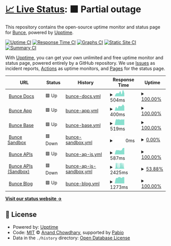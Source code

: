 # [📈 Live Status](https://trybunce.github.io/bunce-uptime): <!--live status--> **🟧 Partial outage**

This repository contains the open-source uptime monitor and status page for [Bunce](https://bunce.so), powered by [Upptime](https://github.com/upptime/upptime).

[![Uptime CI](https://github.com/trybunce/bunce-uptime/workflows/Uptime%20CI/badge.svg)](https://github.com/trybunce/bunce-uptime/actions?query=workflow%3A%22Uptime+CI%22)
[![Response Time CI](https://github.com/trybunce/bunce-uptime/workflows/Response%20Time%20CI/badge.svg)](https://github.com/trybunce/bunce-uptime/actions?query=workflow%3A%22Response+Time+CI%22)
[![Graphs CI](https://github.com/trybunce/bunce-uptime/workflows/Graphs%20CI/badge.svg)](https://github.com/trybunce/bunce-uptime/actions?query=workflow%3A%22Graphs+CI%22)
[![Static Site CI](https://github.com/trybunce/bunce-uptime/workflows/Static%20Site%20CI/badge.svg)](https://github.com/trybunce/bunce-uptime/actions?query=workflow%3A%22Static+Site+CI%22)
[![Summary CI](https://github.com/trybunce/bunce-uptime/workflows/Summary%20CI/badge.svg)](https://github.com/trybunce/bunce-uptime/actions?query=workflow%3A%22Summary+CI%22)

With [Upptime](https://upptime.js.org), you can get your own unlimited and free uptime monitor and status page, powered entirely by a GitHub repository. We use [Issues](https://github.com/trybunce/bunce-uptime/issues) as incident reports, [Actions](https://github.com/trybunce/bunce-uptime/actions) as uptime monitors, and [Pages](https://trybunce.github.io/bunce-uptime) for the status page.

<!--start: status pages-->
<!-- This summary is generated by Upptime (https://github.com/upptime/upptime) -->
<!-- Do not edit this manually, your changes will be overwritten -->
<!-- prettier-ignore -->
| URL | Status | History | Response Time | Uptime |
| --- | ------ | ------- | ------------- | ------ |
| <img alt="" src="https://icons.duckduckgo.com/ip3/developers.bunce.so.ico" height="13"> [Bunce Docs](https://developers.bunce.so) | 🟩 Up | [bunce-docs.yml](https://github.com/trybunce/bunce-uptime/commits/HEAD/history/bunce-docs.yml) | <details><summary><img alt="Response time graph" src="./graphs/bunce-docs/response-time-week.png" height="20"> 504ms</summary><br><a href="https://trybunce.github.io/bunce-uptime/history/bunce-docs"><img alt="Response time 545" src="https://img.shields.io/endpoint?url=https%3A%2F%2Fraw.githubusercontent.com%2Ftrybunce%2Fbunce-uptime%2FHEAD%2Fapi%2Fbunce-docs%2Fresponse-time.json"></a><br><a href="https://trybunce.github.io/bunce-uptime/history/bunce-docs"><img alt="24-hour response time 422" src="https://img.shields.io/endpoint?url=https%3A%2F%2Fraw.githubusercontent.com%2Ftrybunce%2Fbunce-uptime%2FHEAD%2Fapi%2Fbunce-docs%2Fresponse-time-day.json"></a><br><a href="https://trybunce.github.io/bunce-uptime/history/bunce-docs"><img alt="7-day response time 504" src="https://img.shields.io/endpoint?url=https%3A%2F%2Fraw.githubusercontent.com%2Ftrybunce%2Fbunce-uptime%2FHEAD%2Fapi%2Fbunce-docs%2Fresponse-time-week.json"></a><br><a href="https://trybunce.github.io/bunce-uptime/history/bunce-docs"><img alt="30-day response time 463" src="https://img.shields.io/endpoint?url=https%3A%2F%2Fraw.githubusercontent.com%2Ftrybunce%2Fbunce-uptime%2FHEAD%2Fapi%2Fbunce-docs%2Fresponse-time-month.json"></a><br><a href="https://trybunce.github.io/bunce-uptime/history/bunce-docs"><img alt="1-year response time 545" src="https://img.shields.io/endpoint?url=https%3A%2F%2Fraw.githubusercontent.com%2Ftrybunce%2Fbunce-uptime%2FHEAD%2Fapi%2Fbunce-docs%2Fresponse-time-year.json"></a></details> | <details><summary><a href="https://trybunce.github.io/bunce-uptime/history/bunce-docs">100.00%</a></summary><a href="https://trybunce.github.io/bunce-uptime/history/bunce-docs"><img alt="All-time uptime 84.52%" src="https://img.shields.io/endpoint?url=https%3A%2F%2Fraw.githubusercontent.com%2Ftrybunce%2Fbunce-uptime%2FHEAD%2Fapi%2Fbunce-docs%2Fuptime.json"></a><br><a href="https://trybunce.github.io/bunce-uptime/history/bunce-docs"><img alt="24-hour uptime 100.00%" src="https://img.shields.io/endpoint?url=https%3A%2F%2Fraw.githubusercontent.com%2Ftrybunce%2Fbunce-uptime%2FHEAD%2Fapi%2Fbunce-docs%2Fuptime-day.json"></a><br><a href="https://trybunce.github.io/bunce-uptime/history/bunce-docs"><img alt="7-day uptime 100.00%" src="https://img.shields.io/endpoint?url=https%3A%2F%2Fraw.githubusercontent.com%2Ftrybunce%2Fbunce-uptime%2FHEAD%2Fapi%2Fbunce-docs%2Fuptime-week.json"></a><br><a href="https://trybunce.github.io/bunce-uptime/history/bunce-docs"><img alt="30-day uptime 100.00%" src="https://img.shields.io/endpoint?url=https%3A%2F%2Fraw.githubusercontent.com%2Ftrybunce%2Fbunce-uptime%2FHEAD%2Fapi%2Fbunce-docs%2Fuptime-month.json"></a><br><a href="https://trybunce.github.io/bunce-uptime/history/bunce-docs"><img alt="1-year uptime 84.52%" src="https://img.shields.io/endpoint?url=https%3A%2F%2Fraw.githubusercontent.com%2Ftrybunce%2Fbunce-uptime%2FHEAD%2Fapi%2Fbunce-docs%2Fuptime-year.json"></a></details>
| <img alt="" src="https://icons.duckduckgo.com/ip3/app.bunce.so.ico" height="13"> [Bunce App](https://app.bunce.so) | 🟩 Up | [bunce-app.yml](https://github.com/trybunce/bunce-uptime/commits/HEAD/history/bunce-app.yml) | <details><summary><img alt="Response time graph" src="./graphs/bunce-app/response-time-week.png" height="20"> 400ms</summary><br><a href="https://trybunce.github.io/bunce-uptime/history/bunce-app"><img alt="Response time 869" src="https://img.shields.io/endpoint?url=https%3A%2F%2Fraw.githubusercontent.com%2Ftrybunce%2Fbunce-uptime%2FHEAD%2Fapi%2Fbunce-app%2Fresponse-time.json"></a><br><a href="https://trybunce.github.io/bunce-uptime/history/bunce-app"><img alt="24-hour response time 406" src="https://img.shields.io/endpoint?url=https%3A%2F%2Fraw.githubusercontent.com%2Ftrybunce%2Fbunce-uptime%2FHEAD%2Fapi%2Fbunce-app%2Fresponse-time-day.json"></a><br><a href="https://trybunce.github.io/bunce-uptime/history/bunce-app"><img alt="7-day response time 400" src="https://img.shields.io/endpoint?url=https%3A%2F%2Fraw.githubusercontent.com%2Ftrybunce%2Fbunce-uptime%2FHEAD%2Fapi%2Fbunce-app%2Fresponse-time-week.json"></a><br><a href="https://trybunce.github.io/bunce-uptime/history/bunce-app"><img alt="30-day response time 426" src="https://img.shields.io/endpoint?url=https%3A%2F%2Fraw.githubusercontent.com%2Ftrybunce%2Fbunce-uptime%2FHEAD%2Fapi%2Fbunce-app%2Fresponse-time-month.json"></a><br><a href="https://trybunce.github.io/bunce-uptime/history/bunce-app"><img alt="1-year response time 869" src="https://img.shields.io/endpoint?url=https%3A%2F%2Fraw.githubusercontent.com%2Ftrybunce%2Fbunce-uptime%2FHEAD%2Fapi%2Fbunce-app%2Fresponse-time-year.json"></a></details> | <details><summary><a href="https://trybunce.github.io/bunce-uptime/history/bunce-app">100.00%</a></summary><a href="https://trybunce.github.io/bunce-uptime/history/bunce-app"><img alt="All-time uptime 99.91%" src="https://img.shields.io/endpoint?url=https%3A%2F%2Fraw.githubusercontent.com%2Ftrybunce%2Fbunce-uptime%2FHEAD%2Fapi%2Fbunce-app%2Fuptime.json"></a><br><a href="https://trybunce.github.io/bunce-uptime/history/bunce-app"><img alt="24-hour uptime 100.00%" src="https://img.shields.io/endpoint?url=https%3A%2F%2Fraw.githubusercontent.com%2Ftrybunce%2Fbunce-uptime%2FHEAD%2Fapi%2Fbunce-app%2Fuptime-day.json"></a><br><a href="https://trybunce.github.io/bunce-uptime/history/bunce-app"><img alt="7-day uptime 100.00%" src="https://img.shields.io/endpoint?url=https%3A%2F%2Fraw.githubusercontent.com%2Ftrybunce%2Fbunce-uptime%2FHEAD%2Fapi%2Fbunce-app%2Fuptime-week.json"></a><br><a href="https://trybunce.github.io/bunce-uptime/history/bunce-app"><img alt="30-day uptime 100.00%" src="https://img.shields.io/endpoint?url=https%3A%2F%2Fraw.githubusercontent.com%2Ftrybunce%2Fbunce-uptime%2FHEAD%2Fapi%2Fbunce-app%2Fuptime-month.json"></a><br><a href="https://trybunce.github.io/bunce-uptime/history/bunce-app"><img alt="1-year uptime 99.91%" src="https://img.shields.io/endpoint?url=https%3A%2F%2Fraw.githubusercontent.com%2Ftrybunce%2Fbunce-uptime%2FHEAD%2Fapi%2Fbunce-app%2Fuptime-year.json"></a></details>
| <img alt="" src="https://icons.duckduckgo.com/ip3/base.bunce.so.ico" height="13"> [Bunce Base](https://base.bunce.so) | 🟩 Up | [bunce-base.yml](https://github.com/trybunce/bunce-uptime/commits/HEAD/history/bunce-base.yml) | <details><summary><img alt="Response time graph" src="./graphs/bunce-base/response-time-week.png" height="20"> 519ms</summary><br><a href="https://trybunce.github.io/bunce-uptime/history/bunce-base"><img alt="Response time 732" src="https://img.shields.io/endpoint?url=https%3A%2F%2Fraw.githubusercontent.com%2Ftrybunce%2Fbunce-uptime%2FHEAD%2Fapi%2Fbunce-base%2Fresponse-time.json"></a><br><a href="https://trybunce.github.io/bunce-uptime/history/bunce-base"><img alt="24-hour response time 538" src="https://img.shields.io/endpoint?url=https%3A%2F%2Fraw.githubusercontent.com%2Ftrybunce%2Fbunce-uptime%2FHEAD%2Fapi%2Fbunce-base%2Fresponse-time-day.json"></a><br><a href="https://trybunce.github.io/bunce-uptime/history/bunce-base"><img alt="7-day response time 519" src="https://img.shields.io/endpoint?url=https%3A%2F%2Fraw.githubusercontent.com%2Ftrybunce%2Fbunce-uptime%2FHEAD%2Fapi%2Fbunce-base%2Fresponse-time-week.json"></a><br><a href="https://trybunce.github.io/bunce-uptime/history/bunce-base"><img alt="30-day response time 526" src="https://img.shields.io/endpoint?url=https%3A%2F%2Fraw.githubusercontent.com%2Ftrybunce%2Fbunce-uptime%2FHEAD%2Fapi%2Fbunce-base%2Fresponse-time-month.json"></a><br><a href="https://trybunce.github.io/bunce-uptime/history/bunce-base"><img alt="1-year response time 732" src="https://img.shields.io/endpoint?url=https%3A%2F%2Fraw.githubusercontent.com%2Ftrybunce%2Fbunce-uptime%2FHEAD%2Fapi%2Fbunce-base%2Fresponse-time-year.json"></a></details> | <details><summary><a href="https://trybunce.github.io/bunce-uptime/history/bunce-base">100.00%</a></summary><a href="https://trybunce.github.io/bunce-uptime/history/bunce-base"><img alt="All-time uptime 99.95%" src="https://img.shields.io/endpoint?url=https%3A%2F%2Fraw.githubusercontent.com%2Ftrybunce%2Fbunce-uptime%2FHEAD%2Fapi%2Fbunce-base%2Fuptime.json"></a><br><a href="https://trybunce.github.io/bunce-uptime/history/bunce-base"><img alt="24-hour uptime 100.00%" src="https://img.shields.io/endpoint?url=https%3A%2F%2Fraw.githubusercontent.com%2Ftrybunce%2Fbunce-uptime%2FHEAD%2Fapi%2Fbunce-base%2Fuptime-day.json"></a><br><a href="https://trybunce.github.io/bunce-uptime/history/bunce-base"><img alt="7-day uptime 100.00%" src="https://img.shields.io/endpoint?url=https%3A%2F%2Fraw.githubusercontent.com%2Ftrybunce%2Fbunce-uptime%2FHEAD%2Fapi%2Fbunce-base%2Fuptime-week.json"></a><br><a href="https://trybunce.github.io/bunce-uptime/history/bunce-base"><img alt="30-day uptime 100.00%" src="https://img.shields.io/endpoint?url=https%3A%2F%2Fraw.githubusercontent.com%2Ftrybunce%2Fbunce-uptime%2FHEAD%2Fapi%2Fbunce-base%2Fuptime-month.json"></a><br><a href="https://trybunce.github.io/bunce-uptime/history/bunce-base"><img alt="1-year uptime 99.95%" src="https://img.shields.io/endpoint?url=https%3A%2F%2Fraw.githubusercontent.com%2Ftrybunce%2Fbunce-uptime%2FHEAD%2Fapi%2Fbunce-base%2Fuptime-year.json"></a></details>
| <img alt="" src="https://icons.duckduckgo.com/ip3/sandbox.bunce.so.ico" height="13"> [Bunce Sandbox](https://sandbox.bunce.so) | 🟥 Down | [bunce-sandbox.yml](https://github.com/trybunce/bunce-uptime/commits/HEAD/history/bunce-sandbox.yml) | <details><summary><img alt="Response time graph" src="./graphs/bunce-sandbox/response-time-week.png" height="20"> 0ms</summary><br><a href="https://trybunce.github.io/bunce-uptime/history/bunce-sandbox"><img alt="Response time 643" src="https://img.shields.io/endpoint?url=https%3A%2F%2Fraw.githubusercontent.com%2Ftrybunce%2Fbunce-uptime%2FHEAD%2Fapi%2Fbunce-sandbox%2Fresponse-time.json"></a><br><a href="https://trybunce.github.io/bunce-uptime/history/bunce-sandbox"><img alt="24-hour response time 0" src="https://img.shields.io/endpoint?url=https%3A%2F%2Fraw.githubusercontent.com%2Ftrybunce%2Fbunce-uptime%2FHEAD%2Fapi%2Fbunce-sandbox%2Fresponse-time-day.json"></a><br><a href="https://trybunce.github.io/bunce-uptime/history/bunce-sandbox"><img alt="7-day response time 0" src="https://img.shields.io/endpoint?url=https%3A%2F%2Fraw.githubusercontent.com%2Ftrybunce%2Fbunce-uptime%2FHEAD%2Fapi%2Fbunce-sandbox%2Fresponse-time-week.json"></a><br><a href="https://trybunce.github.io/bunce-uptime/history/bunce-sandbox"><img alt="30-day response time 1135" src="https://img.shields.io/endpoint?url=https%3A%2F%2Fraw.githubusercontent.com%2Ftrybunce%2Fbunce-uptime%2FHEAD%2Fapi%2Fbunce-sandbox%2Fresponse-time-month.json"></a><br><a href="https://trybunce.github.io/bunce-uptime/history/bunce-sandbox"><img alt="1-year response time 643" src="https://img.shields.io/endpoint?url=https%3A%2F%2Fraw.githubusercontent.com%2Ftrybunce%2Fbunce-uptime%2FHEAD%2Fapi%2Fbunce-sandbox%2Fresponse-time-year.json"></a></details> | <details><summary><a href="https://trybunce.github.io/bunce-uptime/history/bunce-sandbox">0.00%</a></summary><a href="https://trybunce.github.io/bunce-uptime/history/bunce-sandbox"><img alt="All-time uptime 92.85%" src="https://img.shields.io/endpoint?url=https%3A%2F%2Fraw.githubusercontent.com%2Ftrybunce%2Fbunce-uptime%2FHEAD%2Fapi%2Fbunce-sandbox%2Fuptime.json"></a><br><a href="https://trybunce.github.io/bunce-uptime/history/bunce-sandbox"><img alt="24-hour uptime 0.00%" src="https://img.shields.io/endpoint?url=https%3A%2F%2Fraw.githubusercontent.com%2Ftrybunce%2Fbunce-uptime%2FHEAD%2Fapi%2Fbunce-sandbox%2Fuptime-day.json"></a><br><a href="https://trybunce.github.io/bunce-uptime/history/bunce-sandbox"><img alt="7-day uptime 0.00%" src="https://img.shields.io/endpoint?url=https%3A%2F%2Fraw.githubusercontent.com%2Ftrybunce%2Fbunce-uptime%2FHEAD%2Fapi%2Fbunce-sandbox%2Fuptime-week.json"></a><br><a href="https://trybunce.github.io/bunce-uptime/history/bunce-sandbox"><img alt="30-day uptime 64.14%" src="https://img.shields.io/endpoint?url=https%3A%2F%2Fraw.githubusercontent.com%2Ftrybunce%2Fbunce-uptime%2FHEAD%2Fapi%2Fbunce-sandbox%2Fuptime-month.json"></a><br><a href="https://trybunce.github.io/bunce-uptime/history/bunce-sandbox"><img alt="1-year uptime 92.85%" src="https://img.shields.io/endpoint?url=https%3A%2F%2Fraw.githubusercontent.com%2Ftrybunce%2Fbunce-uptime%2FHEAD%2Fapi%2Fbunce-sandbox%2Fuptime-year.json"></a></details>
| <img alt="" src="https://icons.duckduckgo.com/ip3/api.bunce.so.ico" height="13"> [Bunce APIs](https://api.bunce.so) | 🟩 Up | [bunce-ap-is.yml](https://github.com/trybunce/bunce-uptime/commits/HEAD/history/bunce-ap-is.yml) | <details><summary><img alt="Response time graph" src="./graphs/bunce-ap-is/response-time-week.png" height="20"> 587ms</summary><br><a href="https://trybunce.github.io/bunce-uptime/history/bunce-ap-is"><img alt="Response time 473" src="https://img.shields.io/endpoint?url=https%3A%2F%2Fraw.githubusercontent.com%2Ftrybunce%2Fbunce-uptime%2FHEAD%2Fapi%2Fbunce-ap-is%2Fresponse-time.json"></a><br><a href="https://trybunce.github.io/bunce-uptime/history/bunce-ap-is"><img alt="24-hour response time 799" src="https://img.shields.io/endpoint?url=https%3A%2F%2Fraw.githubusercontent.com%2Ftrybunce%2Fbunce-uptime%2FHEAD%2Fapi%2Fbunce-ap-is%2Fresponse-time-day.json"></a><br><a href="https://trybunce.github.io/bunce-uptime/history/bunce-ap-is"><img alt="7-day response time 587" src="https://img.shields.io/endpoint?url=https%3A%2F%2Fraw.githubusercontent.com%2Ftrybunce%2Fbunce-uptime%2FHEAD%2Fapi%2Fbunce-ap-is%2Fresponse-time-week.json"></a><br><a href="https://trybunce.github.io/bunce-uptime/history/bunce-ap-is"><img alt="30-day response time 487" src="https://img.shields.io/endpoint?url=https%3A%2F%2Fraw.githubusercontent.com%2Ftrybunce%2Fbunce-uptime%2FHEAD%2Fapi%2Fbunce-ap-is%2Fresponse-time-month.json"></a><br><a href="https://trybunce.github.io/bunce-uptime/history/bunce-ap-is"><img alt="1-year response time 473" src="https://img.shields.io/endpoint?url=https%3A%2F%2Fraw.githubusercontent.com%2Ftrybunce%2Fbunce-uptime%2FHEAD%2Fapi%2Fbunce-ap-is%2Fresponse-time-year.json"></a></details> | <details><summary><a href="https://trybunce.github.io/bunce-uptime/history/bunce-ap-is">100.00%</a></summary><a href="https://trybunce.github.io/bunce-uptime/history/bunce-ap-is"><img alt="All-time uptime 31.87%" src="https://img.shields.io/endpoint?url=https%3A%2F%2Fraw.githubusercontent.com%2Ftrybunce%2Fbunce-uptime%2FHEAD%2Fapi%2Fbunce-ap-is%2Fuptime.json"></a><br><a href="https://trybunce.github.io/bunce-uptime/history/bunce-ap-is"><img alt="24-hour uptime 100.00%" src="https://img.shields.io/endpoint?url=https%3A%2F%2Fraw.githubusercontent.com%2Ftrybunce%2Fbunce-uptime%2FHEAD%2Fapi%2Fbunce-ap-is%2Fuptime-day.json"></a><br><a href="https://trybunce.github.io/bunce-uptime/history/bunce-ap-is"><img alt="7-day uptime 100.00%" src="https://img.shields.io/endpoint?url=https%3A%2F%2Fraw.githubusercontent.com%2Ftrybunce%2Fbunce-uptime%2FHEAD%2Fapi%2Fbunce-ap-is%2Fuptime-week.json"></a><br><a href="https://trybunce.github.io/bunce-uptime/history/bunce-ap-is"><img alt="30-day uptime 100.00%" src="https://img.shields.io/endpoint?url=https%3A%2F%2Fraw.githubusercontent.com%2Ftrybunce%2Fbunce-uptime%2FHEAD%2Fapi%2Fbunce-ap-is%2Fuptime-month.json"></a><br><a href="https://trybunce.github.io/bunce-uptime/history/bunce-ap-is"><img alt="1-year uptime 31.87%" src="https://img.shields.io/endpoint?url=https%3A%2F%2Fraw.githubusercontent.com%2Ftrybunce%2Fbunce-uptime%2FHEAD%2Fapi%2Fbunce-ap-is%2Fuptime-year.json"></a></details>
| <img alt="" src="https://icons.duckduckgo.com/ip3/sandbox.api.bunce.so.ico" height="13"> [Bunce APIs (Sandbox)](https://sandbox.api.bunce.so) | 🟥 Down | [bunce-ap-is-sandbox.yml](https://github.com/trybunce/bunce-uptime/commits/HEAD/history/bunce-ap-is-sandbox.yml) | <details><summary><img alt="Response time graph" src="./graphs/bunce-ap-is-sandbox/response-time-week.png" height="20"> 2425ms</summary><br><a href="https://trybunce.github.io/bunce-uptime/history/bunce-ap-is-sandbox"><img alt="Response time 899" src="https://img.shields.io/endpoint?url=https%3A%2F%2Fraw.githubusercontent.com%2Ftrybunce%2Fbunce-uptime%2FHEAD%2Fapi%2Fbunce-ap-is-sandbox%2Fresponse-time.json"></a><br><a href="https://trybunce.github.io/bunce-uptime/history/bunce-ap-is-sandbox"><img alt="24-hour response time 363" src="https://img.shields.io/endpoint?url=https%3A%2F%2Fraw.githubusercontent.com%2Ftrybunce%2Fbunce-uptime%2FHEAD%2Fapi%2Fbunce-ap-is-sandbox%2Fresponse-time-day.json"></a><br><a href="https://trybunce.github.io/bunce-uptime/history/bunce-ap-is-sandbox"><img alt="7-day response time 2425" src="https://img.shields.io/endpoint?url=https%3A%2F%2Fraw.githubusercontent.com%2Ftrybunce%2Fbunce-uptime%2FHEAD%2Fapi%2Fbunce-ap-is-sandbox%2Fresponse-time-week.json"></a><br><a href="https://trybunce.github.io/bunce-uptime/history/bunce-ap-is-sandbox"><img alt="30-day response time 1971" src="https://img.shields.io/endpoint?url=https%3A%2F%2Fraw.githubusercontent.com%2Ftrybunce%2Fbunce-uptime%2FHEAD%2Fapi%2Fbunce-ap-is-sandbox%2Fresponse-time-month.json"></a><br><a href="https://trybunce.github.io/bunce-uptime/history/bunce-ap-is-sandbox"><img alt="1-year response time 899" src="https://img.shields.io/endpoint?url=https%3A%2F%2Fraw.githubusercontent.com%2Ftrybunce%2Fbunce-uptime%2FHEAD%2Fapi%2Fbunce-ap-is-sandbox%2Fresponse-time-year.json"></a></details> | <details><summary><a href="https://trybunce.github.io/bunce-uptime/history/bunce-ap-is-sandbox">53.88%</a></summary><a href="https://trybunce.github.io/bunce-uptime/history/bunce-ap-is-sandbox"><img alt="All-time uptime 94.04%" src="https://img.shields.io/endpoint?url=https%3A%2F%2Fraw.githubusercontent.com%2Ftrybunce%2Fbunce-uptime%2FHEAD%2Fapi%2Fbunce-ap-is-sandbox%2Fuptime.json"></a><br><a href="https://trybunce.github.io/bunce-uptime/history/bunce-ap-is-sandbox"><img alt="24-hour uptime 70.00%" src="https://img.shields.io/endpoint?url=https%3A%2F%2Fraw.githubusercontent.com%2Ftrybunce%2Fbunce-uptime%2FHEAD%2Fapi%2Fbunce-ap-is-sandbox%2Fuptime-day.json"></a><br><a href="https://trybunce.github.io/bunce-uptime/history/bunce-ap-is-sandbox"><img alt="7-day uptime 53.88%" src="https://img.shields.io/endpoint?url=https%3A%2F%2Fraw.githubusercontent.com%2Ftrybunce%2Fbunce-uptime%2FHEAD%2Fapi%2Fbunce-ap-is-sandbox%2Fuptime-week.json"></a><br><a href="https://trybunce.github.io/bunce-uptime/history/bunce-ap-is-sandbox"><img alt="30-day uptime 76.65%" src="https://img.shields.io/endpoint?url=https%3A%2F%2Fraw.githubusercontent.com%2Ftrybunce%2Fbunce-uptime%2FHEAD%2Fapi%2Fbunce-ap-is-sandbox%2Fuptime-month.json"></a><br><a href="https://trybunce.github.io/bunce-uptime/history/bunce-ap-is-sandbox"><img alt="1-year uptime 94.04%" src="https://img.shields.io/endpoint?url=https%3A%2F%2Fraw.githubusercontent.com%2Ftrybunce%2Fbunce-uptime%2FHEAD%2Fapi%2Fbunce-ap-is-sandbox%2Fuptime-year.json"></a></details>
| <img alt="" src="https://icons.duckduckgo.com/ip3/blog.bunce.so.ico" height="13"> [Bunce Blog](https://blog.bunce.so) | 🟩 Up | [bunce-blog.yml](https://github.com/trybunce/bunce-uptime/commits/HEAD/history/bunce-blog.yml) | <details><summary><img alt="Response time graph" src="./graphs/bunce-blog/response-time-week.png" height="20"> 1273ms</summary><br><a href="https://trybunce.github.io/bunce-uptime/history/bunce-blog"><img alt="Response time 1303" src="https://img.shields.io/endpoint?url=https%3A%2F%2Fraw.githubusercontent.com%2Ftrybunce%2Fbunce-uptime%2FHEAD%2Fapi%2Fbunce-blog%2Fresponse-time.json"></a><br><a href="https://trybunce.github.io/bunce-uptime/history/bunce-blog"><img alt="24-hour response time 1310" src="https://img.shields.io/endpoint?url=https%3A%2F%2Fraw.githubusercontent.com%2Ftrybunce%2Fbunce-uptime%2FHEAD%2Fapi%2Fbunce-blog%2Fresponse-time-day.json"></a><br><a href="https://trybunce.github.io/bunce-uptime/history/bunce-blog"><img alt="7-day response time 1273" src="https://img.shields.io/endpoint?url=https%3A%2F%2Fraw.githubusercontent.com%2Ftrybunce%2Fbunce-uptime%2FHEAD%2Fapi%2Fbunce-blog%2Fresponse-time-week.json"></a><br><a href="https://trybunce.github.io/bunce-uptime/history/bunce-blog"><img alt="30-day response time 1311" src="https://img.shields.io/endpoint?url=https%3A%2F%2Fraw.githubusercontent.com%2Ftrybunce%2Fbunce-uptime%2FHEAD%2Fapi%2Fbunce-blog%2Fresponse-time-month.json"></a><br><a href="https://trybunce.github.io/bunce-uptime/history/bunce-blog"><img alt="1-year response time 1303" src="https://img.shields.io/endpoint?url=https%3A%2F%2Fraw.githubusercontent.com%2Ftrybunce%2Fbunce-uptime%2FHEAD%2Fapi%2Fbunce-blog%2Fresponse-time-year.json"></a></details> | <details><summary><a href="https://trybunce.github.io/bunce-uptime/history/bunce-blog">100.00%</a></summary><a href="https://trybunce.github.io/bunce-uptime/history/bunce-blog"><img alt="All-time uptime 100.00%" src="https://img.shields.io/endpoint?url=https%3A%2F%2Fraw.githubusercontent.com%2Ftrybunce%2Fbunce-uptime%2FHEAD%2Fapi%2Fbunce-blog%2Fuptime.json"></a><br><a href="https://trybunce.github.io/bunce-uptime/history/bunce-blog"><img alt="24-hour uptime 100.00%" src="https://img.shields.io/endpoint?url=https%3A%2F%2Fraw.githubusercontent.com%2Ftrybunce%2Fbunce-uptime%2FHEAD%2Fapi%2Fbunce-blog%2Fuptime-day.json"></a><br><a href="https://trybunce.github.io/bunce-uptime/history/bunce-blog"><img alt="7-day uptime 100.00%" src="https://img.shields.io/endpoint?url=https%3A%2F%2Fraw.githubusercontent.com%2Ftrybunce%2Fbunce-uptime%2FHEAD%2Fapi%2Fbunce-blog%2Fuptime-week.json"></a><br><a href="https://trybunce.github.io/bunce-uptime/history/bunce-blog"><img alt="30-day uptime 100.00%" src="https://img.shields.io/endpoint?url=https%3A%2F%2Fraw.githubusercontent.com%2Ftrybunce%2Fbunce-uptime%2FHEAD%2Fapi%2Fbunce-blog%2Fuptime-month.json"></a><br><a href="https://trybunce.github.io/bunce-uptime/history/bunce-blog"><img alt="1-year uptime 100.00%" src="https://img.shields.io/endpoint?url=https%3A%2F%2Fraw.githubusercontent.com%2Ftrybunce%2Fbunce-uptime%2FHEAD%2Fapi%2Fbunce-blog%2Fuptime-year.json"></a></details>

<!--end: status pages-->

[**Visit our status website →**](https://trybunce.github.io/bunce-uptime)

## 📄 License

- Powered by: [Upptime](https://github.com/upptime/upptime)
- Code: [MIT](./LICENSE) © [Anand Chowdhary](https://anandchowdhary.com), supported by [Pabio](https://pabio.com)
- Data in the `./history` directory: [Open Database License](https://opendatacommons.org/licenses/odbl/1-0/)
